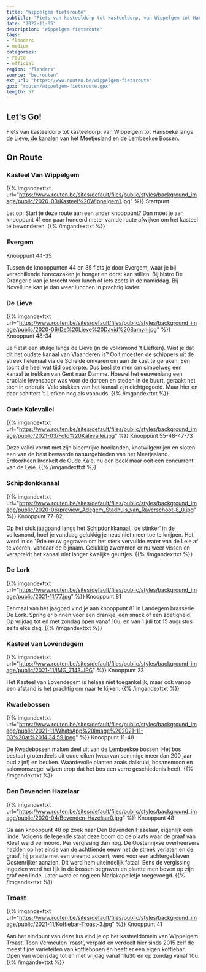 ```yaml
---
title: "Wippelgem fietsroute"
subtitle: "Fiets van kasteeldorp tot kasteeldorp, van Wippelgem tot Hansbeke langs de Lieve, de kanalen van het Meetjesland en de Lembeekse Bossen"
date: "2022-11-05"
description: "Wippelgem fietsroute"
tags:
- flanders
- medium
categories:
- route
- official
region: "flanders"
source: "be.routen"
ext_url: "https://www.routen.be/wippelgem-fietsroute"
gpx: "routen/wippelgem-fietsroute.gpx"
length: 57
---
```


## Let's Go!

Fiets van kasteeldorp tot kasteeldorp, van Wippelgem tot Hansbeke langs de Lieve, de kanalen van het Meetjesland en de Lembeekse Bossen.

## On Route

### Kasteel Van Wippelgem

{{% imgandexttxt url="https://www.routen.be/sites/default/files/public/styles/background_image/public/2020-03/Kasteel%20Wippelgem1.jpg" %}}
Startpunt

Let op: Start je deze route aan een ander knooppunt? Dan moet je aan knooppunt 41 een paar honderd meter van de route afwijken om het kasteel te bewonderen.
{{% /imgandexttxt %}}

### Evergem

Knooppunt 44-35

Tussen de knooppunten 44 en 35 fiets je door Evergem, waar je bij verschillende horecazaken je honger en dorst kan stillen. Bij bistro De Orangerie kan je terecht voor lunch of iets zoets in de namiddag. Bij Novellune kan je dan weer lunchen in prachtig kader.

### De Lieve

{{% imgandexttxt url="https://www.routen.be/sites/default/files/public/styles/background_image/public/2020-06/De%20Lieve%20David%20Samyn.jpg" %}}
Knooppunt 48-34

Je fietst een stukje langs de Lieve (in de volksmond ’t Liefken). Wist je dat dit het oudste kanaal van Vlaanderen is? Ooit moesten de schippers uit de streek helemaal via de Schelde omvaren om aan de kust te geraken. Een tocht die heel wat tijd opslorpte. Dus besliste men om simpelweg een kanaal te trekken van Gent naar Damme. Hoewel het eeuwenlang een cruciale levensader was voor de dorpen en steden in de buurt, geraakt het toch in onbruik. Vele stukken van het kanaal zijn dichtgegooid. Maar hier en daar schittert ’t Liefken nog als vanouds.
{{% /imgandexttxt %}}

### Oude Kalevallei

{{% imgandexttxt url="https://www.routen.be/sites/default/files/public/styles/background_image/public/2021-03/Foto%20Kalevallei.jpg" %}}
Knooppunt 55-48-47-73

Deze vallei vormt met zijn bloemrijke hooilanden, knotwilgenrijen en sloten een van de best bewaarde natuurgebieden van het Meetjesland. Erdoorheen kronkelt de Oude Kale, nu een beek maar ooit een concurrent van de Leie.
{{% /imgandexttxt %}}

### Schipdonkkanaal

{{% imgandexttxt url="https://www.routen.be/sites/default/files/public/styles/background_image/public/2020-06/preview_Adegem_Stadhuis_van_Raverschoot-8_0.jpg" %}}
Knooppunt 77-82

Op het stuk jaagpand langs het Schipdonkkanaal, ‘de stinker’ in de volksmond, hoef je vandaag gelukkig je neus niet meer toe te knijpen. Het werd in de 19de eeuw gegraven om het sterk vervuilde water van de Leie af te voeren, vandaar de bijnaam. Gelukkig zwemmen er nu weer vissen en verspreidt het kanaal niet langer kwalijke geurtjes.
{{% /imgandexttxt %}}

### De Lork

{{% imgandexttxt url="https://www.routen.be/sites/default/files/public/styles/background_image/public/2021-11/77.jpg" %}}
Knooppunt 81

Eenmaal van het jaagpad vind je aan knooppunt 81 in Landegem brasserie De Lork. Spring er binnen voor een drankje, een snack of een zoetigheid. Op vrijdag tot en met zondag open vanaf 10u, en van 1 juli tot 15 augustus zelfs elke dag.
{{% /imgandexttxt %}}

### Kasteel van Lovendegem

{{% imgandexttxt url="https://www.routen.be/sites/default/files/public/styles/background_image/public/2021-11/IMG_7143.JPG" %}}
Knooppunt 23

Het Kasteel van Lovendegem is helaas niet toegankelijk, maar ook vanop een afstand is het prachtig om naar te kijken.
{{% /imgandexttxt %}}

### Kwadebossen

{{% imgandexttxt url="https://www.routen.be/sites/default/files/public/styles/background_image/public/2021-11/WhatsApp%20Image%202021-11-03%20at%2014.34.59.jpeg" %}}
Knooppunt 11-48

De Kwadebossen maken deel uit van de Lembeekse bossen. Het bos bestaat grotendeels uit oude eiken (waarvan sommige meer dan 200 jaar oud zijn!) en beuken. Waardevolle planten zoals dalkruid, bosanemoon en salomonszegel wijzen erop dat het bos een verre geschiedenis heeft.
{{% /imgandexttxt %}}

### Den Bevenden Hazelaar

{{% imgandexttxt url="https://www.routen.be/sites/default/files/public/styles/background_image/public/2020-04/Bevenden-Hazelaar0.jpg" %}}
Knooppunt 48

Ga aan knooppunt 48 op zoek naar Den Bevenden Hazelaar, eigenlijk een linde. Volgens de legende staat deze boom op de plaats waar de graaf van Kleef werd vermoord. Per vergissing dan nog. De Oostenrijkse overheersers hadden op het einde van de achttiende eeuw net de streek verlaten en de graaf, hij praatte met een vreemd accent, werd voor een achtergebleven Oostenrijker aanzien. Dit werd hem uiteindelijk fataal. Eens de vergissing ingezien werd het lijk in de bossen begraven en plantte men boven op zijn graf een linde. Later werd er nog een Mariakapelletje toegevoegd.
{{% /imgandexttxt %}}

### Troast

{{% imgandexttxt url="https://www.routen.be/sites/default/files/public/styles/background_image/public/2021-11/Koffiebar-Troast-3.jpg" %}}
Knooppunt 41

Aan het eindpunt van deze lus vind je op het kasteeldomein van Wippelgem Troast. Toon Vermeulen ‘roast’, verpakt en verdeelt hier sinds 2015 zelf de meest fijne varieteiten van koffiebonen én heeft er een eigen koffiebar. Open van woensdag tot en met vrijdag vanaf 11u30 en op zondag vanaf 10u.
{{% /imgandexttxt %}}


